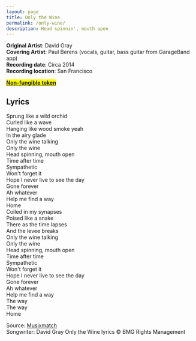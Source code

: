 ```yaml
---
layout: page
title: Only the Wine
permalink: /only-wine/
description: Head spinnin', mouth open
---
```

**Original Artist**: David Gray<br>
**Covering Artist**: Paul Berens (vocals, guitar, bass guitar from GarageBand app)<br>
**Recording date**: Circa 2014<br>
**Recording location**: San Francisco

<mark><b><a href="https://opensea.io/assets/ethereum/0x495f947276749ce646f68ac8c248420045cb7b5e/464792704295067942055326260603979070088343924201035246970139113989213257729/" target="_blank">Non-fungible token</a></b><mark>

## Lyrics
Sprung like a wild orchid<br>
Curled like a wave<br>
Hanging like wood smoke yeah<br>
In the airy glade<br>
Only the wine talking<br>
Only the wine<br>
Head spinning, mouth open<br>
Time after time<br>
Sympathetic<br>
Won't forget it<br>
Hope I never live to see the day<br>
Gone forever<br>
Ah whatever<br>
Help me find a way<br>
Home<br>
Coiled in my synapses<br>
Poised like a snake<br>
There as the time lapses<br>
And the levee breaks<br>
Only the wine talking<br>
Only the wine<br>
Head spinning, mouth open<br>
Time after time<br>
Sympathetic<br>
Won't forget it<br>
Hope I never live to see the day<br>
Gone forever<br>
Ah whatever<br>
Help me find a way<br>
The way<br>
The way<br>
Home

<span class="muted small">Source: </span><a class="muted small" href="https://www.musixmatch.com/lyrics/David-Gray/Only-The-Wine" target="_blank">Musixmatch</a><br>
<span class="muted small">Songwriter: David Gray</span>
<span class="muted small">Only the Wine lyrics © BMG Rights Management</span>